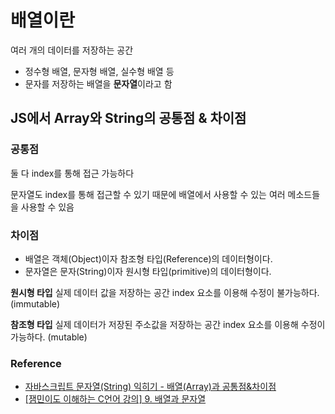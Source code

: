 # 배열이란

여러 개의 데이터를 저장하는 공간

- 정수형 배열, 문자형 배열, 실수형 배열 등
- 문자를 저장하는 배열을 **문자열**이라고 함

## JS에서 Array와 String의 공통점 & 차이점

### 공통점

둘 다 index를 통해 접근 가능하다

문자열도 index를 통해 접근할 수 있기 때문에 배열에서 사용할 수 있는 여러 메소드들을 사용할 수 있음

### 차이점

- 배열은 객체(Object)이자 참조형 타입(Reference)의 데이터형이다.
- 문자열은 문자(String)이자 원시형 타입(primitive)의 데이터형이다.

**원시형 타입**
실제 데이터 값을 저장하는 공간
index 요소를 이용해 수정이 불가능하다. (immutable)

**참조형 타입**
실제 데이터가 저장된 주소값을 저장하는 공간
index 요소를 이용해 수정이 가능하다. (mutable)

### Reference

- [자바스크립트 문자열(String) 익히기 - 배열(Array)과 공통점&차이점](https://bossanovajju.tistory.com/42)
- [[잼민이도 이해하는 C언어 강의] 9. 배열과 문자열](https://jeongorithm.tistory.com/10)
